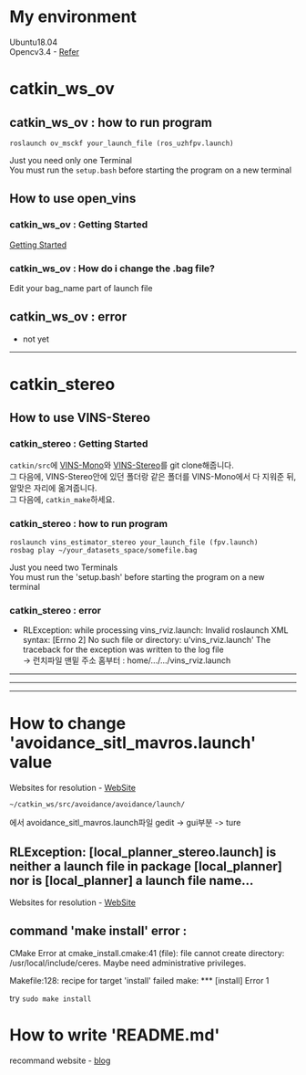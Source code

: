 # My environment
 Ubuntu18.04   
 Opencv3.4 - [Refer](https://j-remind.tistory.com/57)

# catkin_ws_ov
## catkin_ws_ov : how to run program
    roslaunch ov_msckf your_launch_file (ros_uzhfpv.launch)

Just you need only one Terminal   
You must run the ```setup.bash``` before starting the program on a new terminal
## How to use open_vins
### catkin_ws_ov : Getting Started
 [Getting Started](https://docs.openvins.com/getting-started.html)
### catkin_ws_ov : How do i change the .bag file?
 Edit your bag_name part of launch file

## catkin_ws_ov : error
- not yet

***

# catkin_stereo
## How to use VINS-Stereo
### catkin_stereo : Getting Started
 ```catkin/src```에 [VINS-Mono](https://github.com/HKUST-Aerial-Robotics/VINS-Mono)와 [VINS-Stereo](https://github.com/rising-turtle/VINS-Stereo)를 git clone해줍니다.   
 그 다음에, VINS-Stereo안에 있던 폴더랑 같은 폴더를 VINS-Mono에서 다 지워준 뒤, 알맞은 자리에 옮겨줍니다.   
 그 다음에, ```catkin_make```하세요.
### catkin_stereo : how to run program
    roslaunch vins_estimator_stereo your_launch_file (fpv.launch)
    rosbag play ~/your_datasets_space/somefile.bag

Just you need two Terminals   
You must run the 'setup.bash' before starting the program on a new terminal
### catkin_stereo : error
- RLException: while processing vins_rviz.launch:
Invalid roslaunch XML syntax: \[Errno 2] No such file or directory: u'vins_rviz.launch'
The traceback for the exception was written to the log file   
-> 런치파일 맨밑 주소 홈부터 : home/.../.../vins_rviz.launch



***
***
***

# How to change 'avoidance_sitl_mavros.launch' value
Websites for resolution - [WebSite](https://github.com/PX4/PX4-Avoidance/issues/485)

	~/catkin_ws/src/avoidance/avoidance/launch/
에서 avoidance_sitl_mavros.launch파일 gedit -> gui부분 -> ture

## RLException: [local_planner_stereo.launch] is neither a launch file in package [local_planner] nor is [local_planner] a launch file name...

Websites for resolution - [WebSite](https://answers.ros.org/question/143496/roslaunch-is-neither-a-launch-file-in-package-nor-is-a-launch-file-name/)

## command 'make install' error : 
CMake Error at cmake_install.cmake:41 (file):
file cannot create directory: /usr/local/include/ceres.  Maybe need
  administrative privileges.

Makefile:128: recipe for target 'install' failed
make: *** [install] Error 1


try ```sudo make install```

# How to write 'README.md'

recommand website - [blog](https://gist.github.com/ihoneymon/652be052a0727ad59601)


